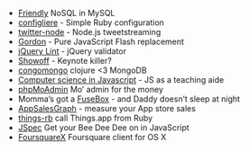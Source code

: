 
- [Friendly](http://thechangelog.com/post/296389293/friendly-nosql-with-mysql-in-ruby) NoSQL in MySQL
- [configliere](http://thechangelog.com/post/322569039/configliere-lightweight-configuration-management-for-rub) - Simple Ruby configuration
- [twitter-node](http://thechangelog.com/post/338328513/twitter-node-node-js-based-tweetstreaming) - Node.js tweetstreaming
- [Gordon](http://thechangelog.com/post/332910213/gordon-an-open-source-flash-runtime-written-in-pure-java) - Pure JavaScript Flash replacement
- [jQuery Lint](http://thechangelog.com/post/344388231/jquery-lint-find-and-errors-and-improve-your-jquery-usag) - jQuery validator
- [Showoff](http://thechangelog.com/post/344399156/showoff-the-best-darn-presentation-software-a-developer) - Keynote killer?
- [congomongo](http://thechangelog.com/post/344418038/congomongo-use-mongodb-from-clojure) clojure <3 MongoDB
- [Computer science in Javascript](http://thechangelog.com/post/345980582/javascript-as-a-teaching-tool) - JS as a teaching aide
- [phpMoAdmin](http://thechangelog.com/post/347642340/phpmoadmin-mongodb-admin-tool-for-php) Mo’ admin for the money
- Momma’s got a [FuseBox](http://thechangelog.com/post/347681293/fusebox-a-safer-way-to-monkey-patch-javascript) - and Daddy doesn’t sleep at night
- [AppSalesGraph](http://thechangelog.com/post/348381295/appsalesgraph-graph-your-app-store-sales-data) - measure your App store sales
- [things-rb](http://thechangelog.com/post/348940141/things-rb-ruby-lib-cli-for-things-mac) call Things.app from Ruby
- [JSpec](http://thechangelog.com/post/350914743/jspec-robust-bdd-for-both-client-and-server-javascript) Get your Bee Dee Dee on in JavaScript
- [FoursquareX](http://thechangelog.com/post/351308544/foursquarex-foursquare-client-for-osx) Foursquare client for OS X